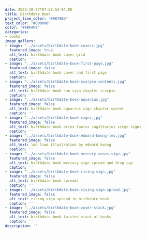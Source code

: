 ```yaml
---
date: 2022-10-27T07:58:53-04:00
title: Birthdate Book
project_line_color: "#9879B0"
text_color: "#000000"
color: "#FBFAF8"
categories:
- books
image_gallery:
- image: "../assets/birthdate-book-covers.jpg"
  featured_image: true
  alt_text: birthdate book cover grid
  caption: ''
- image: "../assets/birthdate-book-first-page.jpg"
  featured_image: false
  alt_text: birthdate book cover and first page
  caption: ''
- image: "../assets/birthdate-book-scorpio-contents.jpg"
  featured_image: false
  alt_text: birthdate book sun sign chapter scorpio
  caption: ''
- image: "../assets/birthdate-book-aquarius.jpg"
  featured_image: false
  alt_text: birthdate book aquarius sign chapter opener
  caption: ''
- image: "../assets/birthdate-book-signs.jpg"
  featured_image: false
  alt_text: birthdate book aries taurus sagittarius virgo signs
  caption: ''
- image: "../assets/birthdate-book-edward-kwong-leo.jpg"
  featured_image: false
  alt_text: leo lion illustration by edward kwong
  caption: ''
- image: "../assets/birthdate-book-mercury-venus-sign.jpg"
  featured_image: false
  alt_text: birthdate book mercury sign spread and drop cap
  caption: ''
- image: "../assets/birthdate-book-rising-sign.jpg"
  featured_image: false
  alt_text: birthdate book spreads
  caption: ''
- image: "../assets/birthdate-book-rising-sign-spread.jpg"
  featured_image: false
  alt_text: rising sign spread in birthdate book
  caption: ''
- image: "../assets/birthdate-book-cover-stack.jpg"
  featured_image: false
  alt_text: birthdate book twisted stack of books
  caption: ''
description: ''

---
```

